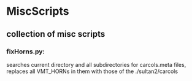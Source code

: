 # MiscScripts
## collection of misc scripts
### fixHorns.py:
searches current directory and all subdirectories for carcols.meta files, replaces all VMT_HORNs in them with those of the ./sultan2/carcols
